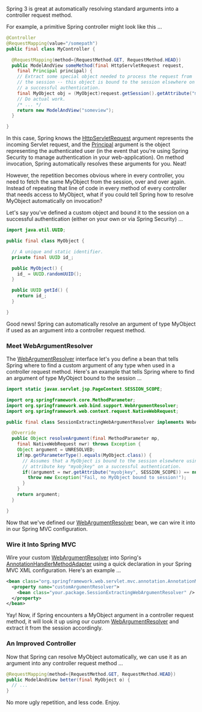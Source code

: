 Spring 3 is great at automatically resolving standard arguments into a controller request method.

For example, a primitive Spring controller might look like this ...

```java
@Controller
@RequestMapping(value="/somepath")
public final class MyController {

  @RequestMapping(method={RequestMethod.GET, RequestMethod.HEAD})
  public ModelAndView someMethod(final HttpServletRequest request,
    final Principal principal) {
    // Extract some special object needed to process the request from
    // the session -- this object is bound to the session elsewhere on
    // a successful authentication.
    final MyObject obj = (MyObject)request.getSession().getAttribute("myobjkey");
    // Do actual work.
    /* ... */
    return new ModelAndView("someview");
  }

}
```

In this case, Spring knows the [HttpServletRequest](http://download.oracle.com/javaee/6/api/javax/servlet/http/HttpServletRequest.html) argument represents the incoming Servlet request, and the [Principal](http://download.oracle.com/javase/6/docs/api/java/security/Principal.html) argument is the object representing the authenticated user (in the event that you're using Spring Security to manage authentication in your web-application).  On method invocation, Spring automatically resolves these arguments for you.  Neat!

However, the repetition becomes obvious where in every controller, you need to fetch the same MyObject from the session, over and over again.  Instead of repeating that line of code in every method of every controller that needs access to MyObject, what if you could tell Spring how to resolve MyObject automatically on invocation?

Let's say you've defined a custom object and bound it to the session on a successful authentication (either on your own or via Spring Security) ...

```java
import java.util.UUID;

public final class MyObject {

  // A unique and static identifier.
  private final UUID id_;

  public MyObject() {
    id_ = UUID.randomUUID();
  }

  public UUID getId() {
    return id_;
  }

}
```

Good news!  Spring can automatically resolve an argument of type MyObject if used as an argument into a controller request method.

### Meet WebArgumentResolver

The [WebArgumentResolver](http://static.springsource.org/spring/docs/3.0.x/javadoc-api/org/springframework/web/bind/support/WebArgumentResolver.html) interface let's you define a bean that tells Spring where to find a custom argument of any type when used in a controller request method.  Here's an example that tells Spring where to find an argument of type MyObject bound to the session ...

```java
import static javax.servlet.jsp.PageContext.SESSION_SCOPE;

import org.springframework.core.MethodParameter;
import org.springframework.web.bind.support.WebArgumentResolver;
import org.springframework.web.context.request.NativeWebRequest;

public final class SessionExtractingWebArgumentResolver implements WebArgumentResolver {

  @Override
  public Object resolveArgument(final MethodParameter mp,
    final NativeWebRequest nwr) throws Exception {
    Object argument = UNRESOLVED;
    if(mp.getParameterType().equals(MyObject.class)) {
      // Assumes that a MyObject is bound to the session elsewhere using
      // attribute key "myobjkey" on a successful authentication.
      if((argument = nwr.getAttribute("myobjkey", SESSION_SCOPE)) == null) {
        throw new Exception("Fail, no MyObject bound to session!");
      }
    }
    return argument;
  }

}
```

Now that we've defined our [WebArgumentResolver](http://static.springsource.org/spring/docs/3.0.x/javadoc-api/org/springframework/web/bind/support/WebArgumentResolver.html) bean, we can wire it into in our Spring MVC configuration.

### Wire it Into Spring MVC

Wire your custom [WebArgumentResolver](http://static.springsource.org/spring/docs/3.0.x/javadoc-api/org/springframework/web/bind/support/WebArgumentResolver.html) into Spring's [AnnotationHandlerMethodAdapter](http://static.springsource.org/spring/docs/3.0.x/javadoc-api/org/springframework/web/servlet/mvc/annotation/AnnotationMethodHandlerAdapter.html) using a quick declaration in your Spring MVC XML configuration.  Here's an example ...

```xml
<bean class="org.springframework.web.servlet.mvc.annotation.AnnotationMethodHandlerAdapter">
  <property name="customArgumentResolver">
    <bean class="your.package.SessionExtractingWebArgumentResolver" />
  </property>
</bean>
```

Yay!  Now, if Spring encounters a MyObject argument in a controller request method, it will look it up using our custom [WebArgumentResolver](http://static.springsource.org/spring/docs/3.0.x/javadoc-api/org/springframework/web/bind/support/WebArgumentResolver.html) and extract it from the session accordingly.

### An Improved Controller

Now that Spring can resolve MyObject automatically, we can use it as an argument into any controller request method ...

```java
@RequestMapping(method={RequestMethod.GET, RequestMethod.HEAD})
public ModelAndView better(final MyObject o) {
  // ...
}
```

No more ugly repetition, and less code.  Enjoy.
